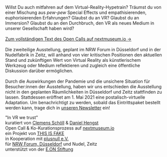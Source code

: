 Willst Du auch mitfahren auf dem Virtual-Reality-Hypetrain? Träumst du von einer Mischung aus *pew-pew* Special Effects und empathisierenden, euphorisierenden Erfahrungen? Glaubst du an VR? Glaubst du an Immersion? Glaubst du an den Durchbruch, den VR als neues Medium in unserer Gesellschaft haben wird?
<br><br>
[Zum vollständigen Text des Open Calls auf nextmuseum.io →](https://www.nextmuseum.io/exhibitions/in-vr-we-trust/)
<br><br>
Die zweiteilige Ausstellung, geplant im NRW Forum in Düsseldorf und in der Nudelfabrik in Zeitz, will anhand von vier kritischen Positionen den aktuellen Stand und zukünftigen Wert von Virtual Reality als künstlerischem Werkzeug oder Medium reflektieren und zugleich eine öffentliche Diskussion darüber ermöglichen.
<br><br>
Durch die Auswirkungen der Pandemie und die unsichere Situation für Besucher:innen der Ausstellung, haben wir uns entschieden die Ausstellung nicht in den geplanten Räumlichkeiten in Düsseldorf und Zeitz stattfinden zu lassen. Stattdessen eröffnet am 1. Mai 2021 eine postalisch-virtuelle Adaptation. Um benachrichtigt zu werden, sobald das Eintrittspaket bestellt werden kann, trage dich in [unseren Newsletter](#subscribe-fold) ein!

"In VR we trust"  
kuratiert von [Clemens Schöll](http://neopostmodern.com/) & [Daniel Hengst](http://danielhengst.de/)  
Open Call & Ko-Kurationsprozess auf [nextmuseum.io](https://www.nextmuseum.io/)  
ein Projekt von [THIS IS FAKE](http://thisisfake.team/)  
in Kooperation mit [plusnull e.V.](http://www.plusnull.org/)  
für [NRW Forum, Düsseldorf](https://www.nrw-forum.de/) und Nudel, Zeitz  
unterstützt von der [E.ON Stiftung](http://www.eon-stiftung.com/)